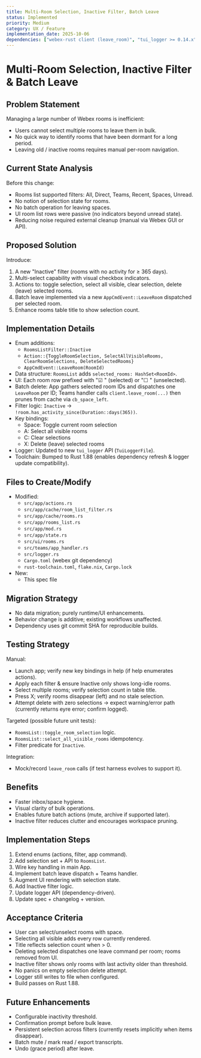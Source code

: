 ```yaml
---
title: Multi-Room Selection, Inactive Filter, Batch Leave
status: Implemented
priority: Medium
category: UX / Feature
implementation_date: 2025-10-06
dependencies: ["webex-rust client (leave_room)", "tui_logger >= 0.14.x", "tokio"]
---
```


# Multi-Room Selection, Inactive Filter & Batch Leave

## Problem Statement

Managing a large number of Webex rooms is inefficient:
- Users cannot select multiple rooms to leave them in bulk.
- No quick way to identify rooms that have been dormant for a long period.
- Leaving old / inactive rooms requires manual per-room navigation.

## Current State Analysis

Before this change:
- Rooms list supported filters: All, Direct, Teams, Recent, Spaces, Unread.
- No notion of selection state for rooms.
- No batch operation for leaving spaces.
- UI room list rows were passive (no indicators beyond unread state).
- Reducing noise required external cleanup (manual via Webex GUI or API).

## Proposed Solution

Introduce:
1. A new "Inactive" filter (rooms with no activity for ≥ 365 days).
2. Multi-select capability with visual checkbox indicators.
3. Actions to: toggle selection, select all visible, clear selection, delete (leave) selected rooms.
4. Batch leave implemented via a new `AppCmdEvent::LeaveRoom` dispatched per selected room.
5. Enhance rooms table title to show selection count.

## Implementation Details

- Enum additions:
  - `RoomsListFilter::Inactive`
  - `Action::{ToggleRoomSelection, SelectAllVisibleRooms, ClearRoomSelections, DeleteSelectedRooms}`
  - `AppCmdEvent::LeaveRoom(RoomId)`
- Data structure: `RoomsList` adds `selected_rooms: HashSet<RoomId>`.
- UI: Each room row prefixed with "☑ " (selected) or "☐ " (unselected).
- Batch delete: App gathers selected room IDs and dispatches one `LeaveRoom` per ID; Teams handler calls `client.leave_room(...)` then prunes from cache via `cb_space_left`.
- Filter logic: `Inactive` → `!room.has_activity_since(Duration::days(365))`.
- Key bindings:
  - Space: Toggle current room selection
  - A: Select all visible rooms
  - C: Clear selections
  - X: Delete (leave) selected rooms
- Logger: Updated to new `tui_logger` API (`TuiLoggerFile`).
- Toolchain: Bumped to Rust 1.88 (enables dependency refresh & logger update compatibility).

## Files to Create/Modify

- Modified:
  - `src/app/actions.rs`
  - `src/app/cache/room_list_filter.rs`
  - `src/app/cache/rooms.rs`
  - `src/app/rooms_list.rs`
  - `src/app/mod.rs`
  - `src/app/state.rs`
  - `src/ui/rooms.rs`
  - `src/teams/app_handler.rs`
  - `src/logger.rs`
  - `Cargo.toml` (webex git dependency)
  - `rust-toolchain.toml`, `flake.nix`, `Cargo.lock`
- New:
  - This spec file

## Migration Strategy

- No data migration; purely runtime/UI enhancements.
- Behavior change is additive; existing workflows unaffected.
- Dependency uses git commit SHA for reproducible builds.

## Testing Strategy

Manual:
- Launch app; verify new key bindings in help (if help enumerates actions).
- Apply each filter & ensure Inactive only shows long-idle rooms.
- Select multiple rooms; verify selection count in table title.
- Press X; verify rooms disappear (left) and no stale selection.
- Attempt delete with zero selections → expect warning/error path (currently returns eyre error; confirm logged).

Targeted (possible future unit tests):
- `RoomsList::toggle_room_selection` logic.
- `RoomsList::select_all_visible_rooms` idempotency.
- Filter predicate for `Inactive`.

Integration:
- Mock/record `leave_room` calls (if test harness evolves to support it).

## Benefits

- Faster inbox/space hygiene.
- Visual clarity of bulk operations.
- Enables future batch actions (mute, archive if supported later).
- Inactive filter reduces clutter and encourages workspace pruning.

## Implementation Steps

1. Extend enums (actions, filter, app command).
2. Add selection set + API to `RoomsList`.
3. Wire key handling in main App.
4. Implement batch leave dispatch + Teams handler.
5. Augment UI rendering with selection state.
6. Add Inactive filter logic.
7. Update logger API (dependency-driven).
8. Update spec + changelog + version.

## Acceptance Criteria

- User can select/unselect rooms with space.
- Selecting all visible adds every row currently rendered.
- Title reflects selection count when > 0.
- Deleting selected dispatches one leave command per room; rooms removed from UI.
- Inactive filter shows only rooms with last activity older than threshold.
- No panics on empty selection delete attempt.
- Logger still writes to file when configured.
- Build passes on Rust 1.88.

## Future Enhancements

- Configurable inactivity threshold.
- Confirmation prompt before bulk leave.
- Persistent selection across filters (currently resets implicitly when items disappear).
- Batch mute / mark read / export transcripts.
- Undo (grace period) after leave.